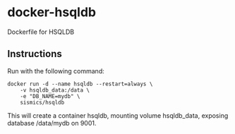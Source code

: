 # docker-hsqldb
Dockerfile for HSQLDB

## Instructions

Run with the following command:
```
docker run -d --name hsqldb --restart=always \
    -v hsqldb_data:/data \
    -e "DB_NAME=mydb" \
    sismics/hsqldb
```

This will create a container hsqldb, mounting volume hsqldb_data, exposing database /data/mydb on 9001.